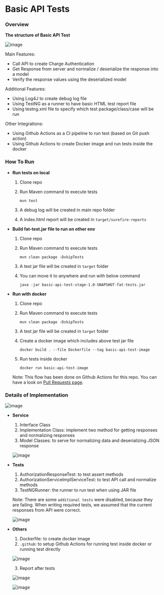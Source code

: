 # Basic API Tests

### Overview ###

**The structure of Basic API Test**

![image](https://github.com/selident/basic-api-test/blob/master/.github/images/1.png)

Main Features:
- Call API to create Charge Authentication
- Get Response from server and normalize / deserialize the response into a model
- Verify the response values using the deserialized model

Additional Features:
- Using Log4J to create debug log file
- Using TestNG as a runner to have basic HTML test report file
- Using testng.xml file to specify which test package/class/case will be run

Other Integrations:

- Using Github Actions as a CI pipeline to run test (based on Git push action)
- Using Github Actions to create Docker image and run tests inside the docker

### How To Run ###

  * **Run tests on local**
  
    1. Clone repo
    2. Run Maven command to execute tests
        
        ```
        mvn test
        ```
    3. A debug log will be created in main repo folder
    4. A index.html report will be created in `target/surefire-reports` 
    
  * **Build fat-test.jar file to run on other env**

    1. Clone repo
    2. Run Maven command to execute tests

        ```
        mvn clean package -DskipTests
        ```
    3. A test jar file will be created in `target` folder
    4. You can move it to anywhere and run with below command
       
        ```
        java -jar basic-api-test-stage-1.0-SNAPSHOT-fat-tests.jar
        ```

  * **Run with docker**

    1. Clone repo
    2. Run Maven command to execute tests

        ```
        mvn clean package -DskipTests
        ```
    3. A test jar file will be created in `target` folder
    4. Create a docker image which includes above test jar file
       
        ```
        docker build . --file Dockerfile --tag basic-api-test-image
        ```
    5. Run tests inside docker
       
        ```
        docker run basic-api-test-image
        ```

    Note: This flow has been done on Github Actions for this repo.
    You can have a look on [Pull Requests page](https://github.com/selident/basic-api-test/pulls?utf8=%E2%9C%93&q=is%3Apr+is%3Aclosed+).
    
### Details of Implementation ###

  ![image](https://github.com/selident/basic-api-test/blob/master/.github/images/2.png)

  * **Service**

    1. Interface Class
    2. Implementation Class: implement two method for getting responses and normalizing responses
    3. Model Classes: to serve for normalizing data and deserializing JSON response
    
    ![image](https://github.com/selident/basic-api-test/blob/master/.github/images/3.png)
    
  * **Tests**
  
    1. AuthorizationResponseTest: to test assert methods
    2. AuthorizationServiceImplServiceTest: to test API call and normalize methods
    3. TestNGRunner: the runner to run test when using JAR file 
    
    Note: There are some `additional tests` were disabled, because they are failing.
    When writing required tests, we assumed that the current responses from API were correct. 
    
    ![image](https://github.com/selident/basic-api-test/blob/master/.github/images/4.png)
    
  * **Others**
  
    1. Dockerfile: to create docker image
    2. `.github`: to setup Github Actions for running test inside docker or running test directly
    
    ![image](https://github.com/selident/basic-api-test/blob/master/.github/images/5.png)

    3. Report after tests
       
    ![image](https://github.com/selident/basic-api-test/blob/master/.github/images/6.png)
        
    ![image](https://github.com/selident/basic-api-test/blob/master/.github/images/7.png)